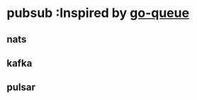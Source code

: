 # pubsub :Inspired by [go-queue](https://github.com/zeromicro/go-queue)

## nats

## kafka

## pulsar
